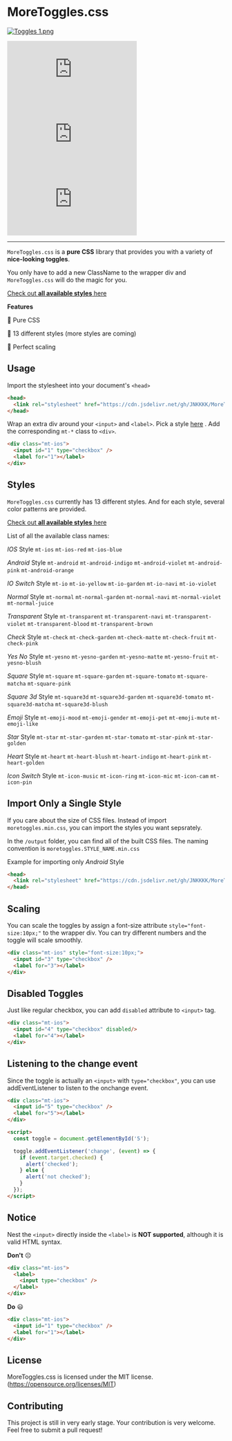 # MoreToggles.css

[![Toggles _1_.png](https://i.loli.net/2020/03/06/WRC2jYFuo1SqpVZ.png)](https://jnkkkk.github.io/MoreToggles.css/allToggles.html)

![release badge](https://img.shields.io/github/v/release/JNKKKK/MoreToggles.css?include_prereleases&style=flat-square) 
![jsDelivr hits badge](https://img.shields.io/jsdelivr/gh/hm/JNKKKK/MoreToggles.css?style=flat-square) 
![license badge](https://img.shields.io/github/license/JNKKKK/MoreToggles.css?style=flat-square) 

------

`MoreToggles.css` is a **pure CSS** library that provides you with a variety of **nice-looking toggles**. 

You only have to add a new ClassName to the wrapper div and `MoreToggles.css` will do the magic for you.

[Check out **all available styles** here](https://jnkkkk.github.io/MoreToggles.css/allToggles.html)

**Features**

🔹  Pure CSS

🔹  13 different styles (more styles are coming) 

🔹  Perfect scaling

## Usage

Import the stylesheet into your document's `<head>`
```html
<head>
  <link rel="stylesheet" href="https://cdn.jsdelivr.net/gh/JNKKKK/MoreToggles.css/output/moretoggles.min.css">
</head>
```
Wrap an extra div around your `<input>` and `<label>`. Pick a style [here](https://jnkkkk.github.io/MoreToggles.css/allToggles.html)
. Add the corresponding `mt-*` class to `<div>`.

```html
<div class="mt-ios"> 
  <input id="1" type="checkbox" />
  <label for="1"></label>
</div>
```


## Styles
`MoreToggles.css` currently has 13 different styles. And for each style, several color patterns are provided.

[Check out **all available styles** here](https://jnkkkk.github.io/MoreToggles.css/allToggles.html)

List of all the available class names:

*IOS* Style
`mt-ios` `mt-ios-red` `mt-ios-blue`

*Android* Style
`mt-android` `mt-android-indigo` `mt-android-violet` `mt-android-pink` `mt-android-orange`

*IO Switch* Style
`mt-io` `mt-io-yellow` `mt-io-garden` `mt-io-navi` `mt-io-violet`

*Normal* Style
`mt-normal` `mt-normal-garden` `mt-normal-navi` `mt-normal-violet` `mt-normal-juice`

*Transparent* Style
`mt-transparent` `mt-transparent-navi` `mt-transparent-violet` `mt-transparent-blood` `mt-transparent-brown`

*Check* Style
`mt-check` `mt-check-garden` `mt-check-matte` `mt-check-fruit` `mt-check-pink`

*Yes No* Style
`mt-yesno` `mt-yesno-garden` `mt-yesno-matte` `mt-yesno-fruit` `mt-yesno-blush`

*Square* Style
`mt-square` `mt-square-garden` `mt-square-tomato` `mt-square-matcha` `mt-square-pink`

*Square 3d* Style
`mt-square3d` `mt-square3d-garden` `mt-square3d-tomato` `mt-square3d-matcha` `mt-square3d-blush`

*Emoji* Style
`mt-emoji-mood` `mt-emoji-gender` `mt-emoji-pet` `mt-emoji-mute` `mt-emoji-like`

*Star* Style
`mt-star` `mt-star-garden` `mt-star-tomato` `mt-star-pink` `mt-star-golden`

*Heart* Style
`mt-heart` `mt-heart-blush` `mt-heart-indigo` `mt-heart-pink` `mt-heart-golden`

*Icon Switch* Style
`mt-icon-music` `mt-icon-ring` `mt-icon-mic` `mt-icon-cam` `mt-icon-pin`

## Import Only a Single Style
If you care about the size of CSS files. Instead of import `moretoggles.min.css`, you can import the styles you want sepsrately.

In the `/output` folder, you can find all of the built CSS files. The naming convention is `moretoggles.STYLE_NAME.min.css`

Example for importing only *Android* Style
```html
<head>
  <link rel="stylesheet" href="https://cdn.jsdelivr.net/gh/JNKKKK/MoreToggles.css/output/moretoggles.android.min.css">
</head>
```

## Scaling
You can scale the toggles by assign a font-size attribute `style="font-size:10px;"` to the wrapper div. You can try different numbers and the toggle will scale smoothly.
```html
<div class="mt-ios" style="font-size:10px;">
  <input id="3" type="checkbox" />
  <label for="3"></label>
</div>
```

## Disabled Toggles
Just like regular checkbox, you can add `disabled` attribute to `<input>` tag.
```html
<div class="mt-ios">
  <input id="4" type="checkbox" disabled/>
  <label for="4"></label>
</div>
```

## Listening to the change event
Since the toggle is actually an `<input>` with `type="checkbox"`, you can use addEventListener to listen to the onchange event.
```html
<div class="mt-ios"> 
  <input id="5" type="checkbox" />
  <label for="5"></label>
</div>

<script>
  const toggle = document.getElementById('5');

  toggle.addEventListener('change', (event) => {
    if (event.target.checked) {
      alert('checked');
    } else {
      alert('not checked');
    }
  });
</script>
```
## Notice

Nest the `<input>` directly inside the `<label>` is **NOT supported**, although it is valid HTML syntax.

**Don't** ☹️
```html
<div class="mt-ios"> 
  <label>
    <input type="checkbox" />
  </label>
</div>
```
**Do** 😃
```html
<div class="mt-ios"> 
  <input id="1" type="checkbox" />
  <label for="1"></label>
</div>
```




## License
MoreToggles.css is licensed under the MIT license. (https://opensource.org/licenses/MIT)

## Contributing
This project is still in very early stage. Your contribution is very welcome. Feel free to submit a pull request!
